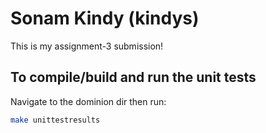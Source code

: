 # Sonam Kindy (kindys)

This is my assignment-3 submission!

## To compile/build and run the unit tests

Navigate to the dominion dir then run:

```sh
make unittestresults
```

